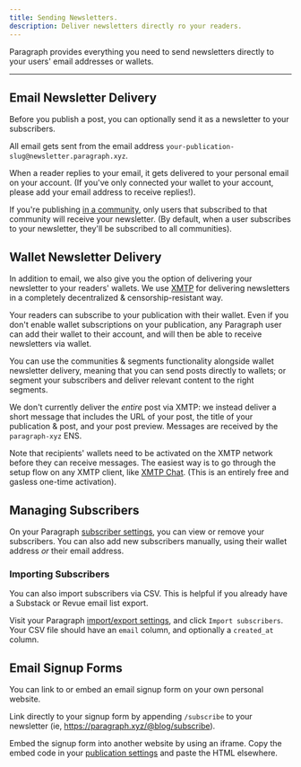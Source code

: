 ```yaml
---
title: Sending Newsletters.
description: Deliver newsletters directly ro your readers.
---
```


Paragraph provides everything you need to send newsletters directly to your users' email addresses or wallets.

---

## Email Newsletter Delivery

Before you publish a post, you can optionally send it as a newsletter to your subscribers.

All email gets sent from the email address `your-publication-slug@newsletter.paragraph.xyz`.

When a reader replies to your email, it gets delivered to your personal email on your account. (If you've only connected your wallet to your account, please add your email address to receive replies!).

If you're publishing [in a community](/docs/creating-posts#communities), only users that subscribed to that community will receive your newsletter. (By default, when a user subscribes to your newsletter, they'll be subscribed to all communities).

## Wallet Newsletter Delivery

In addition to email, we also give you the option of delivering your newsletter to your readers' wallets. We use [XMTP](https://xmtp.org/) for delivering newsletters in a completely decentralized & censorship-resistant way.

Your readers can subscribe to your publication with their wallet. Even if you don't enable wallet subscriptions on your publication, any Paragraph user can add their wallet to their account, and will then be able to receive newsletters via wallet.

You can use the communities & segments functionality alongside wallet newsletter delivery, meaning that you can send posts directly to wallets; or segment your subscribers and deliver relevant content to the right segments.

We don't currently deliver the _entire_ post via XMTP: we instead deliver a short message that includes the URL of your post, the title of your publication & post, and your post preview. Messages are received by the `paragraph-xyz` ENS.

Note that recipients' wallets need to be activated on the XMTP network before they can receive messages. The easiest way is to go through the setup flow on any XMTP client, like [XMTP Chat](https://xmtp.chat/inbox). (This is an entirely free and gasless one-time activation).

## Managing Subscribers

On your Paragraph [subscriber settings](https://paragraph.xyz/app/subscribers), you can view or remove your subscribers. You can also add new subscribers manually, using their wallet address _or_ their email address.

### Importing Subscribers

You can also import subscribers via CSV. This is helpful if you already have a Substack or Revue email list export.

Visit your Paragraph [import/export settings](https://paragraph.xyz/settings/publication/import-export), and click `Import subscribers`. Your CSV file should have an `email` column, and optionally a `created_at` column.

## Email Signup Forms

You can link to or embed an email signup form on your own personal website.

Link directly to your signup form by appending `/subscribe` to your newsletter (ie, https://paragraph.xyz/@blog/subscribe).

Embed the signup form into another website by using an iframe. Copy the embed code in your [publication settings](https://paragraph.xyz/settings/publication/blog) and paste the HTML elsewhere.
